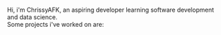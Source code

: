 <br>
<div> Hi, i'm ChrissyAFK, an aspiring developer learning software development and data science.</div>
<div>Some projects i've worked on are: </div>
